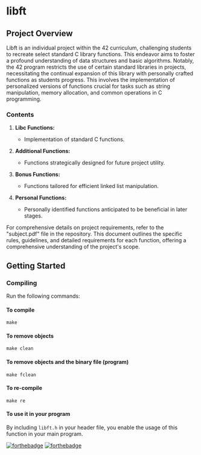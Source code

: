 # libft

## Project Overview
Libft is an individual project within the 42 curriculum, challenging students to recreate select standard C library functions. This endeavor aims to foster a profound understanding of data structures and basic algorithms. Notably, the 42 program restricts the use of certain standard libraries in projects, necessitating the continual expansion of this library with personally crafted functions as students progress. This involves the implementation of personalized versions of functions crucial for tasks such as string manipulation, memory allocation, and common operations in C programming.

### Contents
1. **Libc Functions:**
   - Implementation of standard C functions.

2. **Additional Functions:**
   - Functions strategically designed for future project utility.

3. **Bonus Functions:**
   - Functions tailored for efficient linked list manipulation.

4. **Personal Functions:**
   - Personally identified functions anticipated to be beneficial in later stages.

For comprehensive details on project requirements, refer to the "subject.pdf" file in the repository. This document outlines the specific rules, guidelines, and detailed requirements for each function, offering a comprehensive understanding of the project's scope.

## Getting Started

### Compiling
Run the following commands:

#### To compile
```
make
```
#### To remove objects
```
make clean
```
#### To remove objects and the binary file (program)
```
make fclean
```
#### To re-compile
```
make re
```
#### To use it in your program
By including `libft.h` in your header file, you enable the usage of this function in your main program.

[![forthebadge](https://forthebadge.com/images/badges/made-with-c.svg)](https://forthebadge.com) 
[![forthebadge](https://forthebadge.com/images/badges/built-with-love.svg)](https://forthebadge.com)

